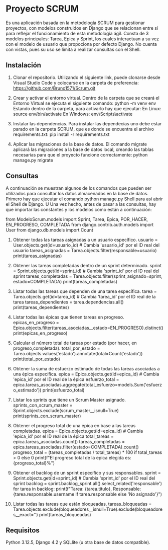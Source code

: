 # Proyecto SCRUM
Es una aplicación basada en la metodología SCRUM para gestionar proyectos, con modelos construidos en Django que se relacionan entre sí para reflejar el funcionamiento de esta metodología ágil. Consta de 3 modelos principales: Tarea, Epica y Sprint, los cuales interactuan a su vez con el modelo de usuario que propociona por defecto Django. No cuenta con vistas, pues su uso se limita a realizar consultas con el Shell. 

## Instalación
1. Clonar el repositorio.
   Utilizando el siguiente link, puede clonarse desde Visual Studio Code y colocarse en la carpeta de preferencia:
   https://github.com/Bruno1571/Scrum.git

3. Crear y activar el entorno virtual.
   Dentro de la carpeta que se creará el Entorno Virtual se ejecuta el siguiente comando:
   python -m venv env
   Estando dentro de la carpeta, para activarlo hay que ejecutar:
   En Linux: source env/bin/activate
   En Windows: env\Scripts\activate

5. Instalar las dependencias.
   Para instalar las dependecias uno debe estar parado en la carpeta SCRUM, que es donde se encuentra el archivo requirements.txt:
   pip install -r requirements.txt

7. Aplicar las migraciones de la base de datos.
   El comando migrate aplicará las migraciones a la base de datos local, creando las tablas necesarias para que el proyecto funcione correctamente:
   python manage.py migrate

## Consultas
A continuación se muestran algunos de los comandos que pueden ser utilizados para consultar los datos almacenados en la base de datos.
Primero hay que ejecutar el comando python manage.py Shell para así abrir el Shell de Django. U
Una vez hecho, antes de pasar a las consultas, hay que importar las constantes y los modelos como están a continuación:

from ModeloScrum.models import Sprint, Tarea, Epica, POR_HACER, EN_PROGRESO, COMPLETADA
from django.contrib.auth.models import User
from django.db.models import Count

1. Obtener todas las tareas asignadas a un usuario específico.
   usuario = User.objects.get(id=usuario_id)  # Cambia 'usuario_id' por el ID real del usuario
   tareas_asignadas = Tarea.objects.filter(responsable=usuario)
   print(tareas_asignadas)

3. Obtener las tareas completadas dentro de un sprint determinado.
   sprint = Sprint.objects.get(id=sprint_id)  # Cambia 'sprint_id' por el ID real del sprint
   tareas_completadas = Tarea.objects.filter(sprint_asignado=sprint, estado=COMPLETADA)
   print(tareas_completadas)

4. Listar todas las tareas que dependen de una tarea específica.
   tarea = Tarea.objects.get(id=tarea_id)  # Cambia 'tarea_id' por el ID real de la tarea
   tareas_dependientes = tarea.dependencias.all()
   print(tareas_dependientes)

5. Listar todas las épicas que tienen tareas en progreso.
   epicas_en_progreso = Epica.objects.filter(tareas_asociadas__estado=EN_PROGRESO).distinct()
   print(epicas_en_progreso)

6. Calcular el número total de tareas por estado (por hacer, en progreso,completada).
   total_por_estado = Tarea.objects.values('estado').annotate(total=Count('estado'))
   print(total_por_estado)

7. Obtener la suma de esfuerzo estimado de todas las tareas asociadas a una épica específica.
   epica = Epica.objects.get(id=epica_id)  # Cambia 'epica_id' por el ID real de la épica
   esfuerzo_total = epica.tareas_asociadas.aggregate(total_esfuerzo=models.Sum('esfuerzo_estimado'))
   print(esfuerzo_total)

8. Listar los sprints que tiene un Scrum Master asignado.
   sprints_con_scrum_master = Sprint.objects.exclude(scrum_master__isnull=True)
   print(sprints_con_scrum_master)

9. Obtener el progreso total de una épica en base a las tareas completadas.
   epica = Epica.objects.get(id=epica_id)  # Cambia 'epica_id' por el ID real de la épica
   total_tareas = epica.tareas_asociadas.count()
   tareas_completadas = epica.tareas_asociadas.filter(estado=COMPLETADA).count()
   progreso_total = (tareas_completadas / total_tareas) * 100 if total_tareas > 0 else 0
   print(f"El progreso total de la epica elegida es: {progreso_total}%")

10. Obtener el backlog de un sprint específico y sus responsables.
    sprint = Sprint.objects.get(id=sprint_id)  # Cambia 'sprint_id' por el ID real del sprint
    backlog = sprint.backlog_sprint.all().select_related('responsable')
    for tarea in backlog:
    print(f"Tarea: {tarea.titulo}, Responsable: {tarea.responsable.username if tarea.responsable else 'No asignado'}")

12. Listar todas las tareas que están bloqueadas.
    tareas_bloqueadas = Tarea.objects.exclude(bloqueadores__isnull=True).exclude(bloqueadores__exact='')
    print(tareas_bloqueadas)

## Requisitos
Python 3.12.5, Django 4.2 y SQLlite (u otra base de datos compatible).
